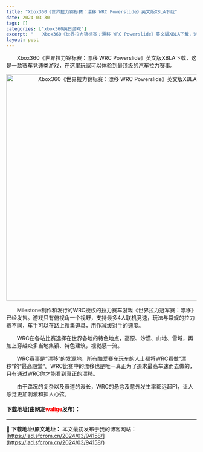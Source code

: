 ```yaml
---
title: "Xbox360《世界拉力锦标赛：漂移 WRC Powerslide》英文版XBLA下载"
date: 2024-03-30
tags: []
categories: ["xbox360英日游戏"]
excerpt: "　　Xbox360《世界拉力锦标赛：漂移 WRC Powerslide》英文版XBLA下载，这是一款赛车竞速类游戏，在这里玩家可以体验到最顶级的汽车拉力赛事。 　　Milestone制作和发行的WRC授权的拉力赛车游戏《世界拉力冠军赛：漂移》已经发售。游戏只有俯视角一个视野，支持最多4人联机竞速，玩&hellip;"
layout: post
---
```


 <p>　　Xbox360《世界拉力锦标赛：漂移 WRC Powerslide》英文版XBLA下载，这是一款赛车竞速类游戏，在这里玩家可以体验到最顶级的汽车拉力赛事。</p> <p align="center"><img align="" border="0" src="https://lad.sfcrom.cn/wp-content/uploads/2024/03/20240330_6607d845eb6f4.webp" width="600" alt="Xbox360《世界拉力锦标赛：漂移 WRC Powerslide》英文版XBLA下载" /></p> <p>　　Milestone制作和发行的WRC授权的拉力赛车游戏《世界拉力冠军赛：漂移》已经发售。游戏只有俯视角一个视野，支持最多4人联机竞速，玩法与常规的拉力赛不同，车手可以在路上搜集道具，用作减缓对手的速度。</p> <p>　　WRC在各站比赛选择在世界各地的特色地点，高原、沙漠、山地、雪域，再加上穿越众多当地集镇、特色建筑，视觉感一流。</p> <p>　　WRC赛事是&ldquo;漂移&rdquo;的发源地，所有酷爱赛车玩车的人士都将WRC看做&ldquo;漂移&rdquo;的&ldquo;最高殿堂&rdquo;。WRC比赛中的漂移也是唯一真正为了追求最高车速而去做的，只有通过WRC你才能看到真正的漂移。</p> <p>　　由于路况的复杂以及赛道的漫长，WRC的悬念及意外发生率都远超F1，让人感觉更加刺激和扣人心弦。</p> <p><h4>下载地址(由网友<font color="red">walige</font>发布)：</h4></p> 

---
📖 **下载地址/原文地址：** 本文最初发布于我的博客网站：[https://lad.sfcrom.cn/2024/03/94158/](https://lad.sfcrom.cn/2024/03/94158/)
